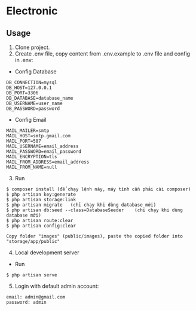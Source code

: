 # Electronic

## Usage

1. Clone project.
2. Create .env file, copy content from .env.example to .env file and config in .env:

- Config Database
```
DB_CONNECTION=mysql
DB_HOST=127.0.0.1
DB_PORT=3306
DB_DATABASE=database_name
DB_USERNAME=user_name
DB_PASSWORD=password
```

- Config Email
```
MAIL_MAILER=smtp
MAIL_HOST=smtp.gmail.com
MAIL_PORT=587
MAIL_USERNAME=email_address
MAIL_PASSWORD=email_password
MAIL_ENCRYPTION=tls
MAIL_FROM_ADDRESS=email_address
MAIL_FROM_NAME=null
```

3. Run
```
$ composer install (để chạy lệnh này, máy tính cần phải cài composer)
$ php artisan key:generate
$ php artisan storage:link
$ php artisan migrate   (chỉ chạy khi dùng database mới)
$ php artisan db:seed --class=DatabaseSeeder    (chỉ chạy khi dùng database mới)
$ php artisan route:clear
$ php artisan config:clear

Copy folder "images" (public/images), paste the copied folder into "storage/app/public"
```

4. Local development server
- Run
```
$ php artisan serve
```
5. Login with default admin account:
```
email: admin@gmail.com
password: admin
```
